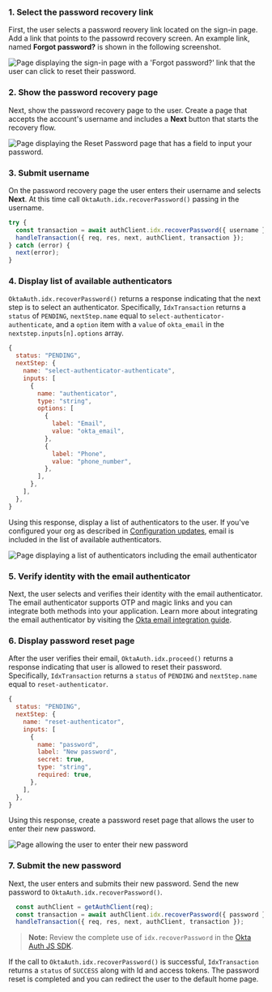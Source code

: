 ### 1. Select the password recovery link

First, the user selects a password reovery link located on the sign-in page. Add a link that points to the passowrd recovery screen. An example link, named **Forgot password?** is shown in the following screenshot.

<div class="common-image-format">

![Page displaying the sign-in page with a 'Forgot password?' link that the user can click to reset their password.](/img/oie-embedded-sdk/oie-embedded-sdk-use-case-simple-sign-on-screenshot-sign-in-nodejs.png)

</div>

### 2. Show the password recovery page

Next, show the password recovery page to the user. Create a page that accepts the account's username and includes a **Next** button that starts the recovery flow.

<div class="common-image-format">

![Page displaying the Reset Password page that has a field to input your password.](/img/oie-embedded-sdk/oie-embedded-sdk-use-case-pwd-recovery-screenshot-reset-nodejs.png)

</div>

### 3. Submit username

On the password recovery page the user enters their username and selects **Next**. At this time call `OktaAuth.idx.recoverPassword()` passing in the username.

```javascript
try {
  const transaction = await authClient.idx.recoverPassword({ username });
  handleTransaction({ req, res, next, authClient, transaction });
} catch (error) {
  next(error);
}
```

### 4. Display list of available authenticators

`OktaAuth.idx.recoverPassword()` returns a response indicating that the next step is to select an authenticator. Specifically, `IdxTransaction` returns a `status` of `PENDING`, `nextStep.name` equal to `select-authenticator-authenticate`, and a `option` item with a `value` of `okta_email` in the `nextstep.inputs[n].options` array.

```javascript
{
  status: "PENDING",
  nextStep: {
    name: "select-authenticator-authenticate",
    inputs: [
      {
        name: "authenticator",
        type: "string",
        options: [
          {
            label: "Email",
            value: "okta_email",
          },
          {
            label: "Phone",
            value: "phone_number",
          },
        ],
      },
    ],
  },
}
```

Using this response, display a list of authenticators to the user. If you've configured your org as described in [Configuration updates](#configuration-updates), email is included in the list of available authenticators.

<div class="common-image-format">

![Page displaying a list of authenticators including the email authenticator](/img/oie-embedded-sdk/oie-embedded-sdk-use-case-pwd-recovery-screenshot-select-auth-nodejs.png)

</div>

### 5. Verify identity with the email authenticator

Next, the user selects and verifies their identity with the email authenticator. The email authenticator supports OTP and magic links and you can integrate both methods into your application. Learn more about integrating the email authenticator by visiting the [Okta email integration guide](/docs/guides/authenticators-okta-email/nodeexpress/main/).

### 6. Display password reset page

After the user verifies their email, `OktaAuth.idx.proceed()` returns a response indicating that user is allowed to reset their password. Specifically, `IdxTransaction` returns a `status` of `PENDING` and `nextStep.name` equal to `reset-authenticator`.

```javascript
{
  status: "PENDING",
  nextStep: {
    name: "reset-authenticator",
    inputs: [
      {
        name: "password",
        label: "New password",
        secret: true,
        type: "string",
        required: true,
      },
    ],
  },
}
```

Using this response, create a password reset page that allows the user to enter their new password.

<div class="common-image-format">

![Page allowing the user to enter their new password](/img/oie-embedded-sdk/oie-embedded-sdk-use-case-pwd-recovery-screenshot-set-password-nodejs.png)

</div>

### 7. Submit the new password

Next, the user enters and submits their new password. Send the new password to `OktaAuth.idx.recoverPassword()`.


```javascript
  const authClient = getAuthClient(req);
  const transaction = await authClient.idx.recoverPassword({ password });
  handleTransaction({ req, res, next, authClient, transaction });
```

>**Note:** Review the complete use of `idx.recoverPassword` in the [Okta Auth JS SDK](https://github.com/okta/okta-auth-js/blob/master/docs/idx.md#idxrecoverpassword).

If the call to `OktaAuth.idx.recoverPassword()` is successful, `IdxTransaction` returns a `status` of `SUCCESS` along with Id and access tokens. The password reset is completed and you can redirect the user to the default home page.
